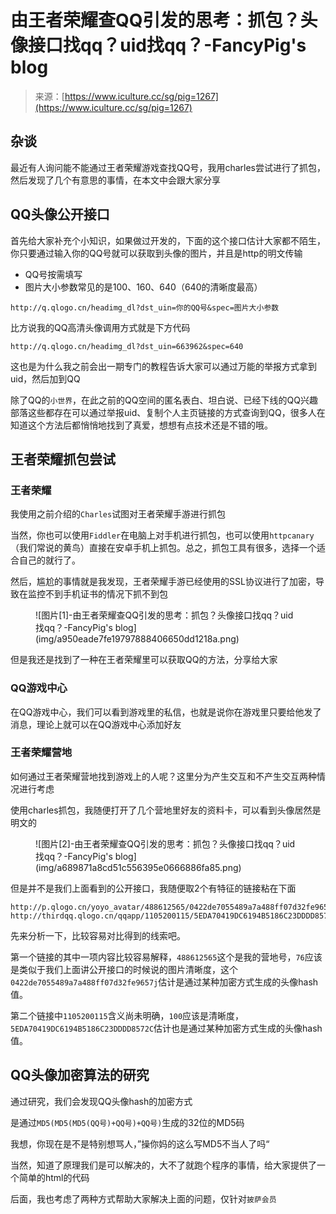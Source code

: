 <!--yml
category: 社会工程
date: 2022-11-10 10:29:58
-->

# 由王者荣耀查QQ引发的思考：抓包？头像接口找qq？uid找qq？-FancyPig's blog

> 来源：[https://www.iculture.cc/sg/pig=1267](https://www.iculture.cc/sg/pig=1267)

## 杂谈

最近有人询问能不能通过王者荣耀游戏查找QQ号，我用charles尝试进行了抓包，然后发现了几个有意思的事情，在本文中会跟大家分享

## QQ头像公开接口

首先给大家补充个小知识，如果做过开发的，下面的这个接口估计大家都不陌生，你只要通过输入你的QQ号就可以获取到头像的图片，并且是http的明文传输

*   QQ号按需填写
*   图片大小参数常见的是100、160、640（640的清晰度最高）

```
http://q.qlogo.cn/headimg_dl?dst_uin=你的QQ号&spec=图片大小参数
```

比方说我的QQ高清头像调用方式就是下方代码

```
http://q.qlogo.cn/headimg_dl?dst_uin=663962&spec=640
```

这也是为什么我之前会出一期专门的教程告诉大家可以通过万能的举报方式拿到uid，然后加到QQ

除了QQ的`小世界`，在此之前的QQ空间的匿名表白、坦白说、已经下线的QQ兴趣部落这些都存在可以通过举报uid、复制个人主页链接的方式查询到QQ，很多人在知道这个方法后都悄悄地找到了真爱，想想有点技术还是不错的哦。

## 王者荣耀抓包尝试

### 王者荣耀

我使用之前介绍的`Charles`试图对王者荣耀手游进行抓包

当然，你也可以使用`Fiddler`在电脑上对手机进行抓包，也可以使用`httpcanary`（我们常说的黄鸟）直接在安卓手机上抓包。总之，抓包工具有很多，选择一个适合自己的就行了。

然后，尴尬的事情就是我发现，王者荣耀手游已经使用的SSL协议进行了加密，导致在监控不到手机证书的情况下抓不到包

<figure class="wp-block-image size-large">![图片[1]-由王者荣耀查QQ引发的思考：抓包？头像接口找qq？uid找qq？-FancyPig's blog](img/a950eade7fe19797888406650dd1218a.png)</figure>

但是我还是找到了一种在王者荣耀里可以获取QQ的方法，分享给大家

### QQ游戏中心

在QQ游戏中心，我们可以看到游戏里的私信，也就是说你在游戏里只要给他发了消息，理论上就可以在QQ游戏中心添加好友

### 王者荣耀营地

如何通过王者荣耀营地找到游戏上的人呢？这里分为产生交互和不产生交互两种情况进行考虑

使用charles抓包，我随便打开了几个营地里好友的资料卡，可以看到头像居然是明文的

<figure class="wp-block-image size-large">![图片[2]-由王者荣耀查QQ引发的思考：抓包？头像接口找qq？uid找qq？-FancyPig's blog](img/a689871a8cd51c556395e0666886fa85.png)</figure>

但是并不是我们上面看到的公开接口，我随便取2个有特征的链接粘在下面

```
http://p.qlogo.cn/yoyo_avatar/488612565/0422de7055489a7a488ff07d32fe9657j/76
http://thirdqq.qlogo.cn/qqapp/1105200115/5EDA70419DC6194B5186C23DDDD8572C/100
```

先来分析一下，比较容易对比得到的线索吧。

第一个链接的其中一项内容比较容易解释，`488612565`这个是我的营地号，`76`应该是类似于我们上面讲公开接口的时候说的图片清晰度，这个`0422de7055489a7a488ff07d32fe9657j`估计是通过某种加密方式生成的头像hash值。

第二个链接中`1105200115`含义尚未明确，`100`应该是清晰度，`5EDA70419DC6194B5186C23DDDD8572C`估计也是通过某种加密方式生成的头像hash值。

## QQ头像加密算法的研究

通过研究，我们会发现QQ头像hash的加密方式

是通过`MD5(MD5(MD5(QQ号)+QQ号)+QQ号)`生成的32位的MD5码

我想，你现在是不是特别想骂人，”操你妈的这么写MD5不当人了吗“

当然，知道了原理我们是可以解决的，大不了就跑个程序的事情，给大家提供了一个简单的html的代码

后面，我也考虑了两种方式帮助大家解决上面的问题，仅针对`披萨会员`